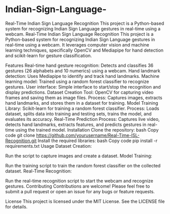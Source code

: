 # Indian-Sign-Language-
Real-Time Indian Sign Language Recognition This project is a Python-based system for recognizing Indian Sign Language gestures in real-time using a webcam. 
Real-Time Indian Sign Language Recognition
This project is a Python-based system for recognizing Indian Sign Language gestures in real-time using a webcam. It leverages computer vision and machine learning techniques, specifically OpenCV and Mediapipe for hand detection and scikit-learn for gesture classification.

Features
Real-time hand gesture recognition: Detects and classifies 36 gestures (26 alphabets and 10 numerics) using a webcam.
Hand landmark detection: Uses Mediapipe to identify and track hand landmarks.
Machine learning model: Trained using a random forest classifier to recognize gestures.
User interface: Simple interface to start/stop the recognition and display predictions.
Dataset Creation
Tool: OpenCV for capturing video frames and saving them as image files.
Process: Captures images, extracts hand landmarks, and stores them in a dataset for training.
Model Training
Library: Scikit-learn for training a random forest classifier.
Process: Loads dataset, splits data into training and testing sets, trains the model, and evaluates its accuracy.
Real-Time Prediction
Process: Captures live video, detects hand landmarks, extracts features, and predicts gestures in real-time using the trained model.
Installation
Clone the repository:
bash
Copy code
git clone https://github.com/yourusername/Real-Time-ISL-Recognition.git
Install the required libraries:
bash
Copy code
pip install -r requirements.txt
Usage
Dataset Creation:

Run the script to capture images and create a dataset.
Model Training:

Run the training script to train the random forest classifier on the collected dataset.
Real-Time Recognition:

Run the real-time recognition script to start the webcam and recognize gestures.
Contributing
Contributions are welcome! Please feel free to submit a pull request or open an issue for any bugs or feature requests.

License
This project is licensed under the MIT License. See the LICENSE file for details.
